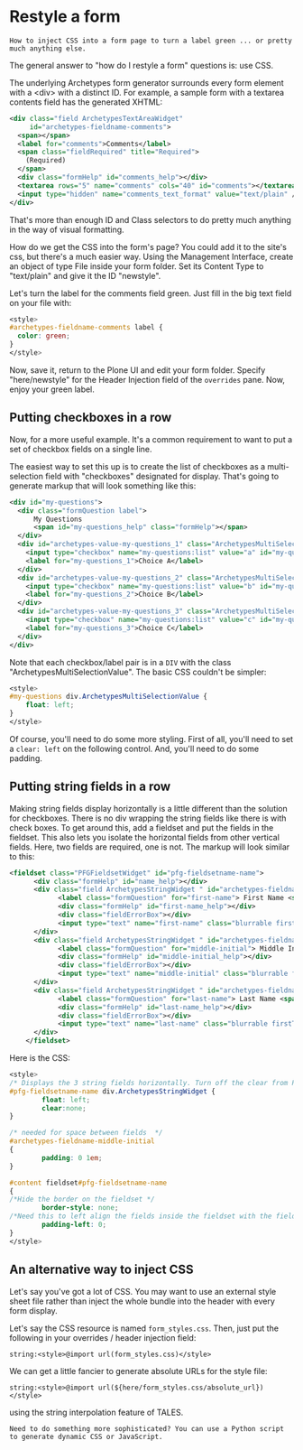 # Restyle a form

```{admonition} Description
How to inject CSS into a form page to turn a label green ... or pretty much anything else.
```

The general answer to "how do I restyle a form" questions is: use CSS.

The underlying Archetypes form generator surrounds every form element with a \<div> with a distinct ID. For example, a sample form with a textarea contents field has the generated XHTML:

```xml
<div class="field ArchetypesTextAreaWidget"
     id="archetypes-fieldname-comments">
  <span></span>
  <label for="comments">Comments</label>
  <span class="fieldRequired" title="Required">
    (Required)
  </span>
  <div class="formHelp" id="comments_help"></div>
  <textarea rows="5" name="comments" cols="40" id="comments"></textarea>
  <input type="hidden" name="comments_text_format" value="text/plain" />
</div>
```

That's more than enough ID and Class selectors to do pretty much anything in the way of visual formatting.

How do we get the CSS into the form's page? You could add it to the site's css, but there's a much easier way.
Using the Management Interface, create an object of type File inside your form folder.
Set its Content Type to "text/plain" and give it the ID "newstyle".

Let's turn the label for the comments field green. Just fill in the big text field on your file with:

```css
<style>
#archetypes-fieldname-comments label {
  color: green;
}
</style>
```

Now, save it, return to the Plone UI and edit your form folder. Specify "here/newstyle" for the Header Injection field of the `overrides` pane. Now, enjoy your green label.

## Putting checkboxes in a row

Now, for a more useful example. It's a common requirement to want to put a set of checkbox fields on a single line.

The easiest way to set this up is to create the list of checkboxes as a multi-selection field with "checkboxes" designated for display. That's going to generate markup that will look something like this:

```xml
<div id="my-questions">
  <div class="formQuestion label">
      My Questions
      <span id="my-questions_help" class="formHelp"></span>
  </div>
  <div id="archetypes-value-my-questions_1" class="ArchetypesMultiSelectionValue">
    <input type="checkbox" name="my-questions:list" value="a" id="my-questions_1" class="blurrable">
    <label for="my-questions_1">Choice A</label>
  </div>
  <div id="archetypes-value-my-questions_2" class="ArchetypesMultiSelectionValue">
    <input type="checkbox" name="my-questions:list" value="b" id="my-questions_2" class="blurrable">
    <label for="my-questions_2">Choice B</label>
  </div>
  <div id="archetypes-value-my-questions_3" class="ArchetypesMultiSelectionValue">
    <input type="checkbox" name="my-questions:list" value="c" id="my-questions_3" class="blurrable">
    <label for="my-questions_3">Choice C</label>
  </div>
</div>
```

Note that each checkbox/label pair is in a `DIV` with the class "ArchetypesMultiSelectionValue". The basic CSS couldn't be simpler:

```css
<style>
#my-questions div.ArchetypesMultiSelectionValue {
    float: left;
}
</style>
```

Of course, you'll need to do some more styling. First of all, you'll need to set a `clear: left` on the following control. And, you'll need to do some padding.

## Putting string fields in a row

Making string fields display horizontally is a little different than the solution for checkboxes.  There is no div wrapping the string fields like there is with check boxes.  To get around this, add a fieldset and put the fields in the fieldset.  This also lets you isolate the horizontal fields from other vertical fields.  Here, two fields are required, one is not.  The markup will look similar to this:

```xml
<fieldset class="PFGFieldsetWidget" id="pfg-fieldsetname-name">
      <div class="formHelp" id="name_help"></div>
      <div class="field ArchetypesStringWidget " id="archetypes-fieldname-first-name"> <span></span>
            <label class="formQuestion" for="first-name"> First Name <span class="required" title="Required" style="color: #f00;"> &#x25a0; </span> </label>
            <div class="formHelp" id="first-name_help"></div>
            <div class="fieldErrorBox"></div>
            <input type="text" name="first-name" class="blurrable firstToFocus" id="first-name" size="20" maxlength="30" />
      </div>
      <div class="field ArchetypesStringWidget " id="archetypes-fieldname-middle-initial"> <span></span>
            <label class="formQuestion" for="middle-initial"> Middle Initial </label>
            <div class="formHelp" id="middle-initial_help"></div>
            <div class="fieldErrorBox"></div>
            <input type="text" name="middle-initial" class="blurrable firstToFocus" id="middle-initial" size="1" maxlength="1" />
      </div>
      <div class="field ArchetypesStringWidget " id="archetypes-fieldname-last-name"> <span></span>
            <label class="formQuestion" for="last-name"> Last Name <span class="required" title="Required" style="color: #f00;"> &#x25a0; </span> </label>
            <div class="formHelp" id="last-name_help"></div>
            <div class="fieldErrorBox"></div>
            <input type="text" name="last-name" class="blurrable firstToFocus" id="last-name" size="30" maxlength="255" />
      </div>
    </fieldset>
```

Here is the CSS:

```css
<style>
/* Displays the 3 string fields horizontally. Turn off the clear from Public.css.  This is necessary to display horizontally. */
#pfg-fieldsetname-name div.ArchetypesStringWidget {
        float: left;
        clear:none;
}

/* needed for space between fields  */
#archetypes-fieldname-middle-initial
{
        padding: 0 1em;
}

#content fieldset#pfg-fieldsetname-name
{
/*Hide the border on the fieldset */
        border-style: none;
/*Need this to left align the fields inside the fieldset with the fields outside the fieldset*/
        padding-left: 0;
}
</style>
```

## An alternative way to inject CSS

Let's say you've got a lot of CSS. You may want to use an external style sheet file rather than inject the whole bundle into the header with every form display.

Let's say the CSS resource is named `form_styles.css`. Then, just put the following in your overrides / header injection field:

```
string:<style>@import url(form_styles.css)</style>
```

We can get a little fancier to generate absolute URLs for the style file:

```
string:<style>@import url(${here/form_styles.css/absolute_url})</style>
```

using the string interpolation feature of TALES.

```{note}
Need to do something more sophisticated? You can use a Python script to generate dynamic CSS or JavaScript.
```
